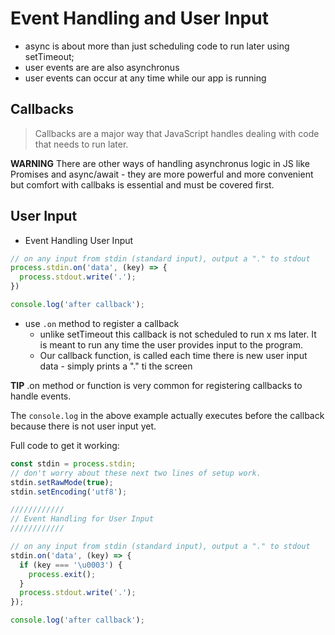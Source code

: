 # Event Handling and User Input

* async is about more than just scheduling code to run later using setTimeout;
* user events are are also asynchronus
* user events can occur at any time while our app is running

## Callbacks

> Callbacks are a major way that JavaScript handles dealing with code that needs to run later.

**WARNING** There are other ways of handling asynchronus logic in JS like Promises and async/await - they are more powerful and more convenient but comfort with callbaks is essential and must be covered first.

## User Input

* Event Handling User Input

```javascript
// on any input from stdin (standard input), output a "." to stdout
process.stdin.on('data', (key) => {
  process.stdout.write('.');
})

console.log('after callback');
```

* use `.on` method to register a callback
  * unlike setTimeout this callback is not scheduled to run x ms later. It is meant to run any time the user provides input to the program.
  * Our callback function, is called each time there is new user input data - simply prints a "." ti the screen

**TIP** .on method or function is very common for registering callbacks to handle events.

The `console.log` in the above example actually executes before the callback because there is not user input yet.

Full code to get it working:

```javascript
const stdin = process.stdin;
// don't worry about these next two lines of setup work.
stdin.setRawMode(true);
stdin.setEncoding('utf8');

////////////
// Event Handling for User Input
////////////

// on any input from stdin (standard input), output a "." to stdout
stdin.on('data', (key) => {
  if (key === '\u0003') {
    process.exit();
  }
  process.stdout.write('.');
});

console.log('after callback');
```
